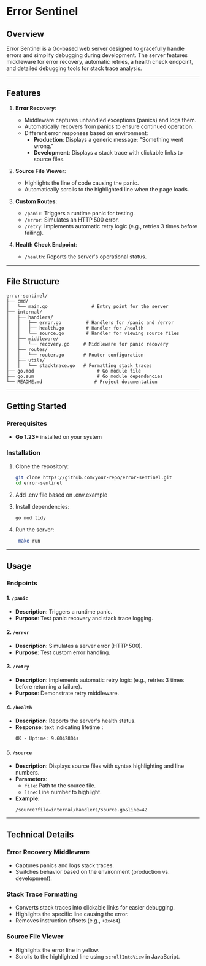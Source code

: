 
# Error Sentinel

## Overview
Error Sentinel is a Go-based web server designed to gracefully handle errors and simplify debugging during development. The server features middleware for error recovery, automatic retries, a health check endpoint, and detailed debugging tools for stack trace analysis.

---

## Features

1. **Error Recovery**:
   - Middleware captures unhandled exceptions (panics) and logs them.
   - Automatically recovers from panics to ensure continued operation.
   - Different error responses based on environment:
     - **Production**: Displays a generic message: "Something went wrong."
     - **Development**: Displays a stack trace with clickable links to source files.

2. **Source File Viewer**:
   - Highlights the line of code causing the panic.
   - Automatically scrolls to the highlighted line when the page loads.

3. **Custom Routes**:
   - `/panic`: Triggers a runtime panic for testing.
   - `/error`: Simulates an HTTP 500 error.
   - `/retry`: Implements automatic retry logic (e.g., retries 3 times before failing).

4. **Health Check Endpoint**:
   - `/health`: Reports the server's operational status.

---

## File Structure

```
error-sentinel/
├── cmd/
│   └── main.go                # Entry point for the server
├── internal/
│   ├── handlers/
│   │   ├── error.go         # Handlers for /panic and /error
│   │   ├── health.go        # Handler for /health
│   │   └── source.go        # Handler for viewing source files
│   ├── middleware/
│   │   └── recovery.go     # Middleware for panic recovery
│   ├── routes/
│   │   └── router.go       # Router configuration
│   ├── utils/
│   │   └── stacktrace.go   # Formatting stack traces
├── go.mod                       # Go module file
├── go.sum                       # Go module dependencies
└── README.md                   # Project documentation
```

---

## Getting Started

### Prerequisites
- **Go 1.23+** installed on your system

### Installation
1. Clone the repository:
   ```bash
   git clone https://github.com/your-repo/error-sentinel.git
   cd error-sentinel
   ```

2. Add .env file based on .env.example

3. Install dependencies:
   ```bash
   go mod tidy
   ```

4. Run the server:
   ```bash
    make run 
   ```

---

## Usage

### Endpoints

#### 1. `/panic`
- **Description**: Triggers a runtime panic.
- **Purpose**: Test panic recovery and stack trace logging.

#### 2. `/error`
- **Description**: Simulates a server error (HTTP 500).
- **Purpose**: Test custom error handling.

#### 3. `/retry`
- **Description**: Implements automatic retry logic (e.g., retries 3 times before returning a failure).
- **Purpose**: Demonstrate retry middleware.

#### 4. `/health`
- **Description**: Reports the server's health status.
- **Response**: text indicating lifetime :
  ```txt
  OK - Uptime: 9.6042804s
  ```

#### 5. `/source`
- **Description**: Displays source files with syntax highlighting and line numbers.
- **Parameters**:
  - `file`: Path to the source file.
  - `line`: Line number to highlight.
- **Example**:
  ```
  /source?file=internal/handlers/source.go&line=42
  ```

---

## Technical Details

### Error Recovery Middleware
- Captures panics and logs stack traces.
- Switches behavior based on the environment (production vs. development).

### Stack Trace Formatting
- Converts stack traces into clickable links for easier debugging.
- Highlights the specific line causing the error.
- Removes instruction offsets (e.g., `+0x4b4`).

### Source File Viewer
- Highlights the error line in yellow.
- Scrolls to the highlighted line using `scrollIntoView` in JavaScript.



